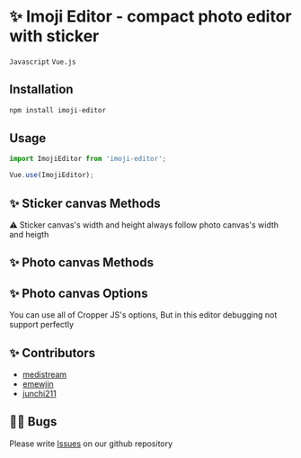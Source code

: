 # ✨ Imoji Editor - compact photo editor with sticker

`Javascript` `Vue.js`

## Installation

```jsx
npm install imoji-editor
```

## Usage

<!-- To Do -->

```jsx
import ImojiEditor from 'imoji-editor';

Vue.use(ImojiEditor);
```

## ✨ Sticker canvas Methods

⚠ Sticker canvas's width and height always follow photo canvas's width and heigth

## ✨ Photo canvas Methods

## ✨ Photo canvas Options

You can use all of Cropper JS's options, But in this editor debugging not support perfectly

## ✨ Contributors

- [medistream](https://github.com/medistream-team)
- [emewjin](https://github.com/emewjin)
- [junchi211](https://github.com/junchi211)

## 🙏🏻 Bugs

Please write [Issues](https://github.com/medistream-team/imoji-editor/issues) on our github repository
